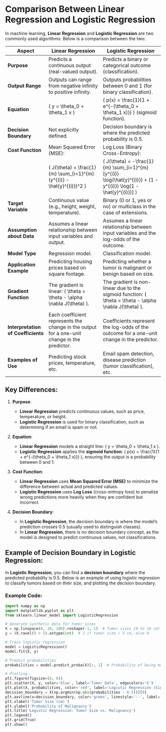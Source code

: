 # Comparison Between Linear Regression and Logistic Regression

In machine learning, **Linear Regression** and **Logistic Regression** are two commonly used algorithms. Below is a comparison between the two:

| **Aspect**                     | **Linear Regression**                                         | **Logistic Regression**                                        |
|---------------------------------|---------------------------------------------------------------|----------------------------------------------------------------|
| **Purpose**                     | Predicts a continuous output (real-valued output).            | Predicts a binary or categorical outcome (classification).      |
| **Output Range**                | Outputs can range from negative infinity to positive infinity. | Outputs probabilities between 0 and 1 (for binary classification). |
| **Equation**                    | \( y = \theta_0 + \theta_1 x \)                               | \( p(x) = \frac{1}{1 + e^{-(\theta_0 + \theta_1 x)}} \) (sigmoid function). |
| **Decision Boundary**           | Not explicitly defined.                                       | Decision boundary is where the predicted probability is 0.5.    |
| **Cost Function**               | Mean Squared Error (MSE):                                     | Log Loss (Binary Cross-Entropy):                                |
|                                 | \( J(\theta) = \frac{1}{m} \sum_{i=1}^{m} (y^{(i)} - \hat{y}^{(i)})^2 \)  | \( J(\theta) = -\frac{1}{m} \sum_{i=1}^{m} [y^{(i)} \log(\hat{y}^{(i)}) + (1 - y^{(i)}) \log(1 - \hat{y}^{(i)})] \) |
| **Target Variable**             | Continuous value (e.g., height, weight, temperature).          | Binary (0 or 1, yes or no) or multiclass in the case of extensions. |
| **Assumption about Data**       | Assumes a linear relationship between input variables and output. | Assumes a linear relationship between input variables and the log-odds of the outcome. |
| **Model Type**                  | Regression model.                                              | Classification model.                                           |
| **Application Example**         | Predicting housing prices based on square footage.             | Predicting whether a tumor is malignant or benign based on size. |
| **Gradient Function**           | The gradient is linear: \( \theta = \theta - \alpha \nabla J(\theta) \). | The gradient is non-linear due to the sigmoid function: \( \theta = \theta - \alpha \nabla J(\theta) \). |
| **Interpretation of Coefficients** | Each coefficient represents the change in the output for a one-unit change in the predictor. | Coefficients represent the log-odds of the outcome for a one-unit change in the predictor. |
| **Examples of Use**             | Predicting stock prices, temperature, etc.                    | Email spam detection, disease prediction (tumor classification), etc. |

## Key Differences:

1. **Purpose**:
   - **Linear Regression** predicts continuous values, such as price, temperature, or height.
   - **Logistic Regression** is used for binary classification, such as determining if an email is spam or not.

2. **Equation**:
   - **Linear Regression** models a straight line: \( y = \theta_0 + \theta_1 x \).
   - **Logistic Regression** applies the **sigmoid function**: \( p(x) = \frac{1}{1 + e^{-(\theta_0 + \theta_1 x)}} \), ensuring the output is a probability between 0 and 1.

3. **Cost Function**:
   - **Linear Regression** uses **Mean Squared Error (MSE)** to minimize the difference between actual and predicted values.
   - **Logistic Regression** uses **Log Loss** (cross-entropy loss) to penalize wrong predictions more heavily when they are confident but incorrect.

4. **Decision Boundary**:
   - In **Logistic Regression**, the decision boundary is where the model’s prediction crosses 0.5 (usually used to distinguish classes).
   - In **Linear Regression**, there is no decision boundary concept, as the model is designed to predict continuous values, not classifications.

## Example of Decision Boundary in Logistic Regression:

In **Logistic Regression**, you can find a **decision boundary** where the predicted probability is 0.5. Below is an example of using logistic regression to classify tumors based on their size, and plotting the decision boundary.

### Example Code:

```python
import numpy as np
import matplotlib.pyplot as plt
from sklearn.linear_model import LogisticRegression

# Generate synthetic data for tumor sizes
X = np.linspace(0, 10, 100).reshape(-1, 1)  # Tumor sizes (0 to 10 cm)
y = (X.ravel() > 5).astype(int)  # 1 if tumor size > 5 cm, else 0

# Train logistic regression
model = LogisticRegression()
model.fit(X, y)

# Predict probabilities
probabilities = model.predict_proba(X)[:, 1]  # Probability of being malignant

# Plotting
plt.figure(figsize=(8, 6))
plt.scatter(X, y, color='blue', label='Tumor Data', edgecolors='k')
plt.plot(X, probabilities, color='red', label='Logistic Regression (Sigmoid Curve)')
decision_boundary = X[np.argmin(np.abs(probabilities - 0.5))][0]
plt.axvline(x=decision_boundary, color='green', linestyle='--', label=f'Decision Boundary at {decision_boundary:.2f} cm')
plt.xlabel('Tumor Size (cm)')
plt.ylabel('Probability of Malignancy')
plt.title('Logistic Regression: Tumor Size vs. Malignancy')
plt.legend()
plt.grid(True)
plt.show()
